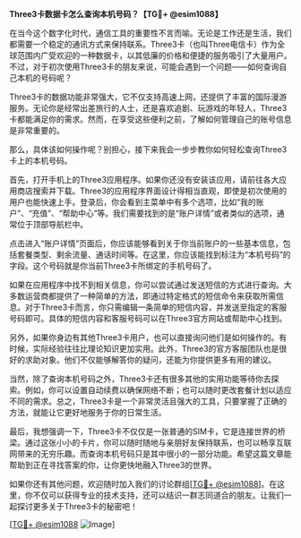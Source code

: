**Three3卡数据卡怎么查询本机号码？【TG💪+ @esim1088】**

在当今这个数字化时代，通信工具的重要性不言而喻。无论是工作还是生活，我们都需要一个稳定的通讯方式来保持联系。Three3卡（也叫Three电信卡）作为全球范围内广受欢迎的一种数据卡，以其低廉的价格和便捷的服务吸引了大量用户。不过，对于初次使用Three3卡的朋友来说，可能会遇到一个问题——如何查询自己本机的号码呢？

Three3卡的数据功能非常强大，它不仅支持高速上网，还提供了丰富的国际漫游服务。无论你是经常出差旅行的人士，还是喜欢追剧、玩游戏的年轻人，Three3卡都能满足你的需求。然而，在享受这些便利之前，了解如何管理自己的账号信息是非常重要的。

那么，具体该如何操作呢？别担心，接下来我会一步步教你如何轻松查询Three3卡上的本机号码。

首先，打开手机上的Three3应用程序。如果你还没有安装该应用，请前往各大应用商店搜索并下载。Three3的应用程序界面设计得相当直观，即使是初次使用的用户也能快速上手。登录后，你会看到主菜单中有多个选项，比如“我的账户”、“充值”、“帮助中心”等。我们需要找到的是“账户详情”或者类似的选项，通常位于顶部导航栏中。

点击进入“账户详情”页面后，你应该能够看到关于你当前账户的一些基本信息，包括套餐类型、剩余流量、通话时间等。在这里，你应该能找到标注为“本机号码”的字段。这个号码就是你当前Three3卡所绑定的手机号码了。

如果在应用程序中找不到相关信息，你可以尝试通过发送短信的方式进行查询。大多数运营商都提供了一种简单的方法，即通过特定格式的短信命令来获取所需信息。对于Three3卡而言，你只需编辑一条简单的短信内容，并发送至指定的客服号码即可。具体的短信内容和客服号码可以在Three3官方网站或帮助中心找到。

另外，如果你身边有其他Three3卡用户，也可以直接询问他们是如何操作的。有时候，实际经验往往比理论知识更加实用。此外，Three3的官方客服团队也是很好的求助对象。他们不仅能够解答你的疑问，还能为你提供更多有用的建议。

当然，除了查询本机号码之外，Three3卡还有很多其他的实用功能等待你去探索。例如，你可以设置自动续费以确保网络不断；也可以随时更改套餐计划以适应不同的需求。总之，Three3卡是一个非常灵活且强大的工具，只要掌握了正确的方法，就能让它更好地服务于你的日常生活。

最后，我想强调一下，Three3卡不仅仅是一张普通的SIM卡，它是连接世界的桥梁。通过这张小小的卡片，你可以随时随地与亲朋好友保持联系，也可以畅享互联网带来的无穷乐趣。而查询本机号码只是其中很小的一部分功能。希望这篇文章能帮助到正在寻找答案的你，让你更快地融入Three3的世界。

如果你还有其他问题，欢迎随时加入我们的讨论群组[[TG💪+ @esim1088](https://t.me/s/esim1088)]。在这里，你不仅可以获得专业的技术支持，还可以结识一群志同道合的朋友。让我们一起探讨更多关于Three3卡的秘密吧！

[[TG💪+ @esim1088](https://t.me/s/esim1088) ![Image](https://i.postimg.cc/4NQfJmqS/Snipaste-2025-05-13-00-14-12.png)]
